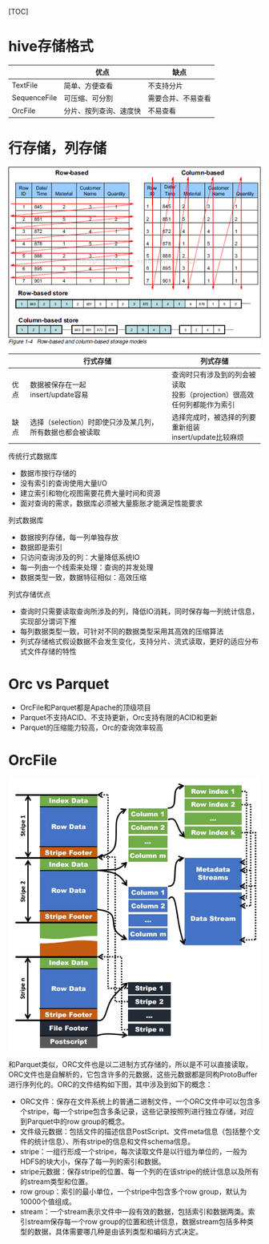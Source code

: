 [TOC]

# hive存储格式
|              |         优点         |       缺点       |
| ------------ | -------------------- | ---------------- |
| TextFile     | 简单、方便查看        | 不支持分片        |
| SequenceFile | 可压缩、可分割        | 需要合并、不易查看 |
| OrcFile      | 分片、按列查询、速度快 | 不易查看          |


# 行存储，列存储
![](_v_images/20200828103241670_10367.png)

|     |                       行式存储                        |                                  列式存储                                  |
| --- | ---------------------------------------------------- | ------------------------------------------------------------------------- |
| 优点 | 数据被保存在一起</br>insert/update容易                 | 查询时只有涉及到的列会被读取</br>投影（projection）很高效</br>任何列都能作为索引 |
| 缺点 | 选择（selection）时即使只涉及某几列，所有数据也都会被读取 | 选择完成时，被选择的列要重新组装</br>insert/update比较麻烦                     |

传统行式数据库
+ 数据市按行存储的
+ 没有索引的查询使用大量I/O
+ 建立索引和物化视图需要花费大量时间和资源
+ 面对查询的需求，数据库必须被大量膨胀才能满足性能要求

列式数据库
+ 数据按列存储，每一列单独存放
+ 数据即是索引
+ 只访问查询涉及的列：大量降低系统IO
+ 每一列由一个线索来处理：查询的并发处理
+ 数据类型一致，数据特征相似：高效压缩

列式存储优点
+ 查询时只需要读取查询所涉及的列，降低IO消耗，同时保存每一列统计信息，实现部分谓词下推
+ 每列数据类型一致，可针对不同的数据类型采用其高效的压缩算法
+ 列式存储格式假设数据不会发生变化，支持分片、流式读取，更好的适应分布式文件存储的特性

# Orc vs Parquet
+ OrcFile和Parquet都是Apache的顶级项目
+ Parquet不支持ACID、不支持更新，Orc支持有限的ACID和更新
+ Parquet的压缩能力较高，Orc的查询效率较高


# OrcFile
![](_v_images/20200828104323431_5875.png)

和Parquet类似，ORC文件也是以二进制方式存储的，所以是不可以直接读取，ORC文件也是自解析的，它包含许多的元数据，这些元数据都是同构ProtoBuffer进行序列化的。ORC的文件结构如下图，其中涉及到如下的概念：
+ ORC文件：保存在文件系统上的普通二进制文件，一个ORC文件中可以包含多个stripe，每一个stripe包含多条记录，这些记录按照列进行独立存储，对应到Parquet中的row group的概念。
+ 文件级元数据：包括文件的描述信息PostScript、文件meta信息（包括整个文件的统计信息）、所有stripe的信息和文件schema信息。
+ stripe：一组行形成一个stripe，每次读取文件是以行组为单位的，一般为HDFS的块大小，保存了每一列的索引和数据。
+ stripe元数据：保存stripe的位置、每一个列的在该stripe的统计信息以及所有的stream类型和位置。
+ row group：索引的最小单位，一个stripe中包含多个row group，默认为10000个值组成。
+ stream：一个stream表示文件中一段有效的数据，包括索引和数据两类。索引stream保存每一个row group的位置和统计信息，数据stream包括多种类型的数据，具体需要哪几种是由该列类型和编码方式决定。



